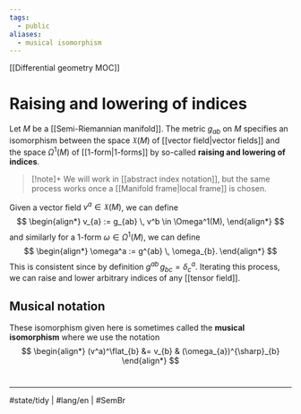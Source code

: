 ```yaml
---
tags:
  - public
aliases:
  - musical isomorphism
---
```

[[Differential geometry MOC]]
# Raising and lowering of indices

Let $M$ be a [[Semi-Riemannian manifold]].
The metric $g_{ab}$ on $M$ specifies an isomorphism between the space $\mathfrak{X}(M)$ of [[vector field|vector fields]] and the space $\Omega^1(M)$ of [[1-form|1-forms]]
by so-called **raising and lowering of indices**.

> [!note]+
> We will work in [[abstract index notation]], but the same process works once a [[Manifold frame|local frame]] is chosen.

Given a vector field $v^a \in \mathfrak{X}(M)$, we can define
$$
\begin{align*}
v_{a} := g_{ab} \, v^b \in \Omega^1(M),
\end{align*}
$$
and similarly for a 1-form $\omega \in \Omega^1(M)$, we can define
$$
\begin{align*}
\omega^a := g^{ab} \, \omega_{b}.
\end{align*}
$$
This is consistent since by definition $g^{ab} \, g_{bc} = \delta^a_{c}$.
Iterating this process, we can raise and lower arbitrary indices of any [[tensor field]].

## Musical notation
 
These isomorphism given here is sometimes called the **musical isomorphism** where we use the notation
$$
\begin{align*}
(v^a)^\flat_{b} &= v_{b} & (\omega_{a})^{\sharp}_{b}
\end{align*}
$$

#
---
#state/tidy | #lang/en | #SemBr

